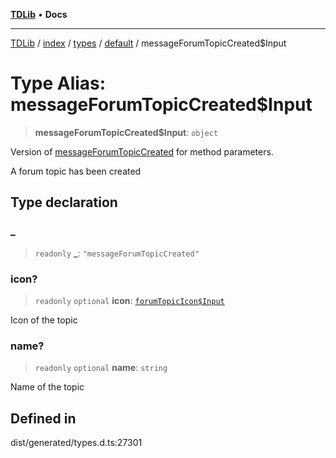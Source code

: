 [**TDLib**](../../../../../../README.md) • **Docs**

***

[TDLib](../../../../../../modules.md) / [index](../../../../../README.md) / [types](../../../README.md) / [default](../README.md) / messageForumTopicCreated$Input

# Type Alias: messageForumTopicCreated$Input

> **messageForumTopicCreated$Input**: `object`

Version of [messageForumTopicCreated](messageForumTopicCreated.md) for method parameters.

A forum topic has been created

## Type declaration

### \_

> `readonly` **\_**: `"messageForumTopicCreated"`

### icon?

> `readonly` `optional` **icon**: [`forumTopicIcon$Input`](forumTopicIcon$Input-1.md)

Icon of the topic

### name?

> `readonly` `optional` **name**: `string`

Name of the topic

## Defined in

dist/generated/types.d.ts:27301

